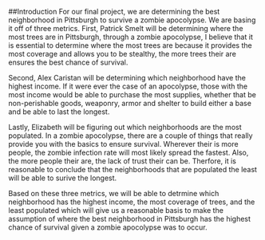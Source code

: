 ##Introduction
For our final project, we are determining the best neighborhood in Pittsburgh to survive a zombie apocolypse. We are basing it off of three metrics.
First, Patrick Smelt will be determining where the most trees are in Pittsburgh, through a zombie apocolypse, I believe that it is essential to determine
where the most trees are because it provides the most coverage and allows you to be stealthy, the more trees their are ensures the best chance of survival.

Second, Alex Caristan will be determining which neighborhood have the highest income. If it were ever the case of an apocolypse, those with the most income would be able
to purchase the most supplies, whether that be non-perishable goods, weaponry, armor and shelter to build either a base and be able to last the longest.

Lastly, Elizabeth will be figuring out which neighborhoods are the most populated. In a zombie apocolypse, there are a couple of things that really provide you with the basics to ensure
survival. Wherever their is more people, the zombie infection rate will most likely spread the fastest. Also, the more people their are, the lack of trust their can be.
Therfore, it is reasonable to conclude that the neighborhoods that are populated the least will be able to surive the longest.

Based on these three metrics, we will be able to detrmine which neighborhood has the highest income, the most coverage of trees, and the least populated which will give us
a reasonable basis to make the assumption of where the best neighborhood in Pittsburgh has the highest chance of survival given a zombie apocolypse was to occur.
